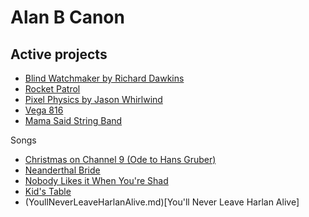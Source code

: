 # Alan B Canon
## Active projects

- [Blind Watchmaker by Richard Dawkins](blind-watchmaker-js)
- [Rocket Patrol](Rocket-Patrol)
- [Pixel Physics by Jason Whirlwind](pixel_physics)
- [Vega 816](Vega816)
- [Mama Said String Band](MamaSaidStringBand)

Songs

- [Christmas on Channel 9 (Ode to Hans Gruber)](ChristmasOnChannel9.md)
- [Neanderthal Bride](NeanderthalBride.md)
- [Nobody Likes it When You're Shad](shad.md)
- [Kid's Table](kidstable.md)
- (YoullNeverLeaveHarlanAlive.md)[You'll Never Leave Harlan Alive]
  
